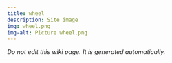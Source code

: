```yaml
---
title: wheel
description: Site image
img: wheel.png
img-alt: Picture wheel.png
---
```


_Do not edit this wiki page. It is generated automatically._ 

